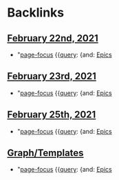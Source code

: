 
# Backlinks
## [February 22nd, 2021](<February 22nd, 2021.md>)
- "[page-focus](<page-focus.md>) {{[query](<query.md>): {and: [Epics](<Epics.md>)

## [February 23rd, 2021](<February 23rd, 2021.md>)
- "[page-focus](<page-focus.md>) {{[query](<query.md>): {and: [Epics](<Epics.md>)

## [February 25th, 2021](<February 25th, 2021.md>)
- "[page-focus](<page-focus.md>) {{[query](<query.md>): {and: [Epics](<Epics.md>)

## [Graph/Templates](<Graph/Templates.md>)
- "[page-focus](<page-focus.md>) {{[query](<query.md>): {and: [Epics](<Epics.md>)

